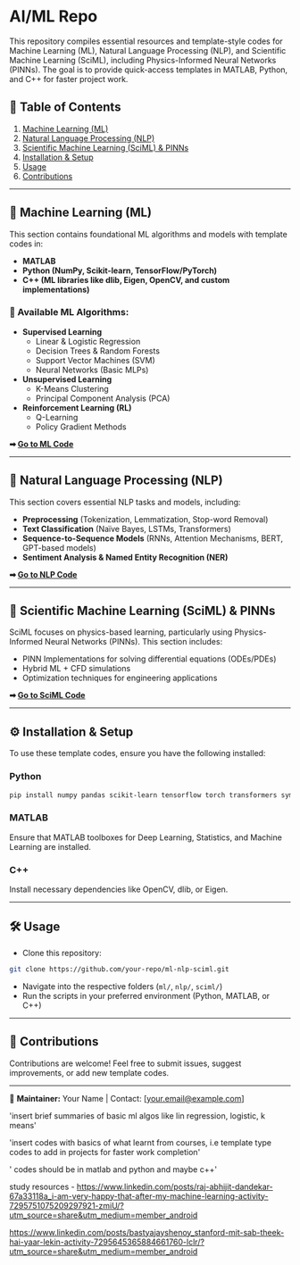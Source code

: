 # AI/ML Repo

This repository compiles essential resources and template-style codes for Machine Learning (ML), Natural Language Processing (NLP), and Scientific Machine Learning (SciML), including Physics-Informed Neural Networks (PINNs). The goal is to provide quick-access templates in MATLAB, Python, and C++ for faster project work.

## 📌 Table of Contents
1. [Machine Learning (ML)](#machine-learning-ml)
2. [Natural Language Processing (NLP)](#natural-language-processing-nlp)
3. [Scientific Machine Learning (SciML) & PINNs](#scientific-machine-learning-sciml--pinns)
4. [Installation & Setup](#installation--setup)
5. [Usage](#usage)
6. [Contributions](#contributions)

---

## 🚀 Machine Learning (ML)
This section contains foundational ML algorithms and models with template codes in:
- **MATLAB**
- **Python (NumPy, Scikit-learn, TensorFlow/PyTorch)**
- **C++ (ML libraries like dlib, Eigen, OpenCV, and custom implementations)**

### 📂 Available ML Algorithms:
- **Supervised Learning**
  - Linear & Logistic Regression
  - Decision Trees & Random Forests
  - Support Vector Machines (SVM)
  - Neural Networks (Basic MLPs)
- **Unsupervised Learning**
  - K-Means Clustering
  - Principal Component Analysis (PCA)
- **Reinforcement Learning (RL)**
  - Q-Learning
  - Policy Gradient Methods

**➡ [Go to ML Code](ml/)**

---

## 📝 Natural Language Processing (NLP)
This section covers essential NLP tasks and models, including:
- **Preprocessing** (Tokenization, Lemmatization, Stop-word Removal)
- **Text Classification** (Naïve Bayes, LSTMs, Transformers)
- **Sequence-to-Sequence Models** (RNNs, Attention Mechanisms, BERT, GPT-based models)
- **Sentiment Analysis & Named Entity Recognition (NER)**

**➡ [Go to NLP Code](nlp/)**

---

## 🔬 Scientific Machine Learning (SciML) & PINNs
SciML focuses on physics-based learning, particularly using Physics-Informed Neural Networks (PINNs). 
This section includes:
- PINN Implementations for solving differential equations (ODEs/PDEs)
- Hybrid ML + CFD simulations
- Optimization techniques for engineering applications

**➡ [Go to SciML Code](sciml/)**

---

## ⚙ Installation & Setup
To use these template codes, ensure you have the following installed:

### Python
```sh
pip install numpy pandas scikit-learn tensorflow torch transformers sympy matplotlib
```

### MATLAB
Ensure that MATLAB toolboxes for Deep Learning, Statistics, and Machine Learning are installed.

### C++
Install necessary dependencies like OpenCV, dlib, or Eigen.

---

## 🛠 Usage
- Clone this repository:
```sh
git clone https://github.com/your-repo/ml-nlp-sciml.git
```
- Navigate into the respective folders (`ml/`, `nlp/`, `sciml/`)
- Run the scripts in your preferred environment (Python, MATLAB, or C++)

---

## 🤝 Contributions
Contributions are welcome! Feel free to submit issues, suggest improvements, or add new template codes.

---

📌 **Maintainer:** Your Name | Contact: [your.email@example.com]


'insert brief summaries of basic ml algos like lin regression, logistic, k means'

'insert codes with basics of what learnt from courses, i.e template type codes to add in projects for faster work completion'

' codes should be in matlab and python and maybe c++'

study resources - 
https://www.linkedin.com/posts/raj-abhijit-dandekar-67a33118a_i-am-very-happy-that-after-my-machine-learning-activity-7295751075209297921-zmiU/?utm_source=share&utm_medium=member_android

https://www.linkedin.com/posts/bastyajayshenoy_stanford-mit-sab-theek-hai-yaar-lekin-activity-7295645365884661760-lclr/?utm_source=share&utm_medium=member_android

